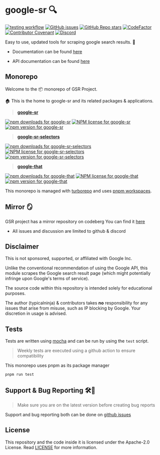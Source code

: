 # google-sr 🔍
[![testing workflow](https://github.com/typicalninja/google-sr/actions/workflows/tests.yml/badge.svg)](https://github.com/typicalninja/google-sr)
[![GitHub issues](https://img.shields.io/github/issues/typicalninja/google-sr)](https://github.com/typicalninja/google-sr/issues)
[![GitHub Repo stars](https://img.shields.io/github/stars/typicalninja/google-sr)](https://github.com/typicalninja/google-sr/stargazers)
[![CodeFactor](https://www.codefactor.io/repository/github/typicalninja/google-sr/badge)](https://www.codefactor.io/repository/github/typicalninja/google-sr)
[![Contributor Covenant](https://img.shields.io/badge/Contributor%20Covenant-2.1-4baaaa.svg)](CODE_OF_CONDUCT.md) 
[![Discord](https://img.shields.io/discord/807868280387665970)](https://discord.gg/ynwckXS9T2)

Easy to use, updated tools for scraping google search results. 🚀

* Documentation can be found [here](https://g-sr.vercel.app)

* API documentation can be found [here](https://typicalninja.github.io/google-sr/index.html)



## Monorepo

Welcome to the 📦 monorepo of GSR Project.
 
🏠 This is the home to google-sr and its related packages & applications.

> **[google-sr](https://github.com/typicalninja/google-sr/blob/master/packages/google-sr)**

[![npm downloads for google-sr](https://img.shields.io/npm/dw/google-sr)](https://www.npmjs.com/package/google-sr)
[![NPM license for google-sr](https://img.shields.io/npm/l/google-sr)](https://www.npmjs.com/package/google-sr)
[![npm version for google-sr](https://img.shields.io/npm/v/google-sr)](https://www.npmjs.com/package/google-sr)

> **[google-sr-selectors](https://github.com/typicalninja/google-sr/blob/master/packages/google-sr-selectors)**

[![npm downloads for google-sr-selectors](https://img.shields.io/npm/dw/google-sr-selectors)](https://www.npmjs.com/package/google-sr-selectors)
[![NPM license for google-sr-selectors](https://img.shields.io/npm/l/google-sr-selectors)](https://www.npmjs.com/package/google-sr-selectors)
[![npm version for google-sr-selectors](https://img.shields.io/npm/v/google-sr-selectors)](https://www.npmjs.com/package/google-sr-selectors)


> **[google-that](https://github.com/typicalninja/google-sr/tree/master/packages/google-that)**

[![npm downloads for google-that](https://img.shields.io/npm/dw/google-that)](https://www.npmjs.com/package/google-that)
[![NPM license for google-that](https://img.shields.io/npm/l/google-that)](https://www.npmjs.com/package/google-that)
[![npm version for google-that](https://img.shields.io/npm/v/google-that)](https://www.npmjs.com/package/google-that)


This monorepo is managed with [turborepo](https://turbo.build/repo) and uses [pnpm workspaces](https://pnpm.io/workspaces).

## Mirror 🪞

GSR project has a mirror repository on codeberg 
You can find it [here](https://codeberg.org/typicalninja/google-sr)

* All issues and discussion are limited to github & discord

## Disclaimer

This is not sponsored, supported, or affiliated with Google Inc.

Unlike the conventional recommendation of using the Google API, this module scrapes the Google search result page (which might potentially infringe upon Google's terms of service).

The source code within this repository is intended solely for educational purposes.

The author (typicalninja) & contributors takes **no** responsibility for any issues that arise from misuse, such as IP blocking by Google. Your discretion in usage is advised.

## Tests

Tests are written using [mocha](https://mochajs.org/) and can be run by using the `test` script.

> Weekly tests are executed using a github action to ensure compatibility

This monorepo uses pnpm as its package manager

```bash
pnpm run test
```

## Support & Bug Reporting 🛠️🐞

> Make sure you are on the latest version before creating bug reports

Support and bug reporting both can be done on  [github issues](https://github.com/typicalninja/google-sr/issues)
## License

This repository and the code inside it is licensed under the Apache-2.0 License. Read [LICENSE](./LICENSE) for more information.